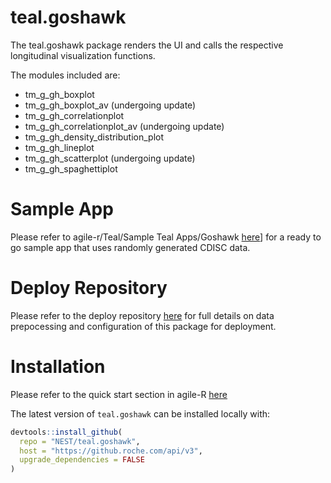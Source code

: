 # teal.goshawk
The teal.goshawk package renders the UI and calls the respective longitudinal visualization functions.

The modules included are:

- tm_g_gh_boxplot
- tm_g_gh_boxplot_av (undergoing update)
- tm_g_gh_correlationplot
- tm_g_gh_correlationplot_av (undergoing update)
- tm_g_gh_density_distribution_plot
- tm_g_gh_lineplot
- tm_g_gh_scatterplot (undergoing update)
- tm_g_gh_spaghettiplot

# Sample App
Please refer to agile-r/Teal/Sample Teal Apps/Goshawk [here](https://pages.github.roche.com/NEST/docs/hugo/NEST/agile-R/master/teal/sample_apps/sample-app-goshawk)] for a ready to go sample app that uses randomly generated CDISC data.
# Deploy Repository
Please refer to the deploy repository [here](https://github.roche.com/STATSSPA/statsspa_384) for full details on data prepocessing and configuration of this package for deployment.

# Installation

Please refer to the quick start section in agile-R [here](https://pages.github.roche.com/NEST/docs/hugo/NEST/agile-R/master/quick_start/install-nest-environment/)


The latest version of `teal.goshawk` can be installed locally with:
```r
devtools::install_github(
  repo = "NEST/teal.goshawk",
  host = "https://github.roche.com/api/v3",
  upgrade_dependencies = FALSE
)
```
